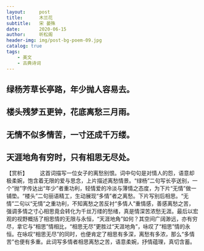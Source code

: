 ```yaml
---
layout:     post
title:      木兰花
subtitle:   宋 晏殊
date:       2020-06-15
author:     听松阁
header-img: img/post-bg-poem-09.jpg
catalog: true
tags:
    - 美文
    - 古典诗词
---
```


## 绿杨芳草长亭路，年少抛人容易去。
## 楼头残梦五更钟，花底离愁三月雨。

## 无情不似多情苦，一寸还成千万缕。
## 天涯地角有穷时，只有相思无尽处。

【赏析】
　　这首词描写一位女子的离愁别恨。词中句句是对情人的怨，语意却极柔婉，饱含着无限的爱与思念，上片描述离愁情景。“绿杨”二句写长亭送别，一个“抛”字传达出“年少”者重功利，轻情爱的冷淡与薄情之态度，为下片“无情”做一铺垫。“楼头”二句丽语精工，生动展现“多情”者之离愁。下片写别后相思。“无情”二句以“无情”之重功利，不知离愁之苦反衬“多情人”重情感，善感离愁之苦，强调多情之寸心相思竟会转化为千丝万缕的愁绪，真是情深苦浓愁无涯。最后以宏观的视野概括了相思情的无限与永恒，“天涯地角”如何？其空间广阔渺远，亦有穷尽，拿它与“相思”情相比，“相思无尽”更胜过“天涯地角”，咏叹了“相思”情的永恒。在咏叹“相思无尽”的同时，也便肯定了相思有多深，离愁有多浓，那么“多情苦”也便有多重。此词写多情者相思离愁之苦，语意柔婉，抒情蕴理，真切含蓄。
  
